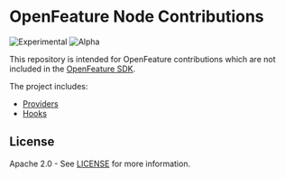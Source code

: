 # OpenFeature Node Contributions

![Experimental](https://img.shields.io/badge/experimental-breaking%20changes%20allowed-yellow)
![Alpha](https://img.shields.io/badge/alpha-release-red)

This repository is intended for OpenFeature contributions which are not included in the [OpenFeature SDK](https://github.com/open-feature/node-sdk).

The project includes:

- [Providers](./libs/providers)
- [Hooks](./libs/hooks)

## License

Apache 2.0 - See [LICENSE](./license) for more information.
